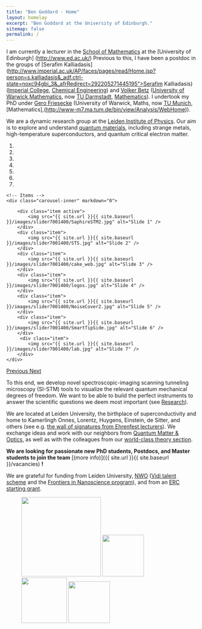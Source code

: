 ```yaml
---
title: "Ben Goddard - Home"
layout: homelay
excerpt: "Ben Goddard at the University of Edinburgh."
sitemap: false
permalink: /
---
```


I am currently a lecturer in the [School of Mathematics](http://www.maths.ed.ac.uk/) at the [University of Edinburgh] (http://www.ed.ac.uk/) Previous to this, I have been a postdoc in the groups of [Serafim Kalliadasis](http://www.imperial.ac.uk/AP/faces/pages/read/Home.jsp?person=s.kalliadasis&_adf.ctrl-state=noxc94gbi_3&_afrRedirect=292205271445195">Serafim Kalliadasis)([Imperial College](http://www3.imperial.ac.uk/), [Chemical Engineering](http://www3.imperial.ac.uk/complexmultiphasesystems)) and [Volker Betz](http://www.mathematik.tu-darmstadt.de/~betz/) ([University of Warwick](http://www2.warwick.ac.uk/),[Mathematics](http://www2.warwick.ac.uk/fac/sci/maths/), now [TU Darmstadt](http://www.tu-darmstadt.de/index.en.jsp), [Mathematics](http://www3.mathematik.tu-darmstadt.de/en/fb/mathe/startseite.html)).  I undertook my PhD under [Gero Friesecke](http://www-m7.ma.tum.de/bin/view/Analysis/GeroFriesecke) (University of Warwick, Maths, now [TU Munich](http://www.tum.de/en/homepage/), 
[Mathematics],(http://www-m7.ma.tum.de/bin/view/Analysis/WebHome)).

We are a dynamic research group at the [Leiden Institute of Physics](http://www.physics.leidenuniv.nl). Our aim is to explore and understand [quantum materials](http://condensedconcepts.blogspot.nl/2013/05/what-is-quantum-matter.html), including strange metals, high-temperature superconductors, and quantum critical electron matter.

<div markdown="0" id="carousel" class="carousel slide" data-ride="carousel" data-interval="5000" data-pause="hover" >
    <!-- Menu -->
    <ol class="carousel-indicators">
        <li data-target="#carousel" data-slide-to="0" class="active"></li>
        <li data-target="#carousel" data-slide-to="1"></li>
        <li data-target="#carousel" data-slide-to="2"></li>
        <li data-target="#carousel" data-slide-to="3"></li>
        <li data-target="#carousel" data-slide-to="4"></li>
        <li data-target="#carousel" data-slide-to="5"></li>
        <li data-target="#carousel" data-slide-to="6"></li>
    </ol>

    <!-- Items -->
    <div class="carousel-inner" markdown="0">

        <div class="item active">
            <img src="{{ site.url }}{{ site.baseurl }}/images/slider7001400/SaphireSTM2.jpg" alt="Slide 1" />
        </div>
        <div class="item">
            <img src="{{ site.url }}{{ site.baseurl }}/images/slider7001400/STS.jpg" alt="Slide 2" />
        </div>
        <div class="item">
            <img src="{{ site.url }}{{ site.baseurl }}/images/slider7001400/cake_web.jpg" alt="Slide 3" />
        </div>
        <div class="item">
            <img src="{{ site.url }}{{ site.baseurl }}/images/slider7001400/logos.jpg" alt="Slide 4" />
        </div>
        <div class="item">
            <img src="{{ site.url }}{{ site.baseurl }}/images/slider7001400/NoiseCover2.jpg" alt="Slide 5" />
        </div>
        <div class="item">
            <img src="{{ site.url }}{{ site.baseurl }}/images/slider7001400/SmartTipSide.jpg" alt="Slide 6" />
        </div>       
         <div class="item">
            <img src="{{ site.url }}{{ site.baseurl }}/images/slider7001400/lab.jpg" alt="Slide 7" />
        </div>
    </div>
  <a class="left carousel-control" href="#carousel" role="button" data-slide="prev">
    <span class="glyphicon glyphicon-chevron-left" aria-hidden="true"></span>
    <span class="sr-only">Previous</span>
  </a>
  <a class="right carousel-control" href="#carousel" role="button" data-slide="next">
    <span class="glyphicon glyphicon-chevron-right" aria-hidden="true"></span>
    <span class="sr-only">Next</span>
  </a>
</div>




To this end, we develop novel spectroscopic-imaging scanning tunneling microscopy (SI-STM) tools to visualize the relevant quantum mechanical degrees of freedom. We want to be able to build the perfect instruments to answer the  scientific questions we deem most important (see [Research](research)).

We are located at Leiden University, the birthplace of superconductivity and home to Kamerlingh Onnes, Lorentz, Huygens, Einstein, de Sitter, and others (see e.g. [the wall of signatures from Ehrenfest lecturers](https://www.lorentz.leidenuniv.nl/history/colloquium/muur_heel.html)). We exchange ideas and work with our neighbors from [Quantum Matter & Optics](http://www.physics.leidenuniv.nl/qo-home), as well as with the colleagues from our [world-class theory section](https://www.lorentz.leidenuniv.nl).

 **We are  looking for passionate new PhD students, Postdocs, and Master students to join the team** [(more info)]({{ site.url }}{{ site.baseurl }}/vacancies) **!**


We are grateful for funding from Leiden University, [NWO](www.nwo.nl) ([Vidi talent scheme](http://www.nwo.nl/en/research-and-results/programmes/Talent+Scheme) and the [Frontiers in Nanoscience program](https://www.universiteitleiden.nl/en/research/research-projects/science/frontiers-of-nanoscience-nanofront)), and from an [ERC starting grant](https://erc.europa.eu/funding/starting-grants).

<figure class="fourth">
  <img src="{{ site.url }}{{ site.baseurl }}/images/logopic/Logo_Leiden.jpg" style="width: 210px">
  <img src="{{ site.url }}{{ site.baseurl }}/images/logopic/Logo_Nanofront.jpg" style="width: 110px">
  <img src="{{ site.url }}{{ site.baseurl }}/images/logopic/Logo_NWO.jpg" style="width: 120px">
  <img src="{{ site.url }}{{ site.baseurl }}/images/logopic/Logo_ERC.jpg" style="width: 110px">
</figure>
